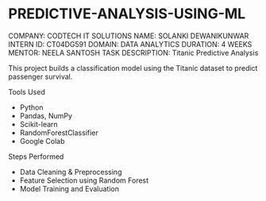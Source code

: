 # PREDICTIVE-ANALYSIS-USING-ML
COMPANY: CODTECH IT SOLUTIONS
NAME: SOLANKI DEWANIKUNWAR
INTERN ID: CT04DG591
DOMAIN: DATA ANALYTICS
DURATION: 4 WEEKS 
MENTOR: NEELA SANTOSH
TASK DESCRIPTION: Titanic Predictive Analysis

This project builds a classification model using the Titanic dataset to predict passenger survival.

 Tools Used
- Python
- Pandas, NumPy
- Scikit-learn
- RandomForestClassifier
- Google Colab

 Steps Performed
- Data Cleaning & Preprocessing
- Feature Selection using Random Forest
- Model Training and Evaluation
